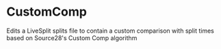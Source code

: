# CustomComp
Edits a LiveSplit splits file to contain a custom comparison with split times based on Source28's Custom Comp algorithm
